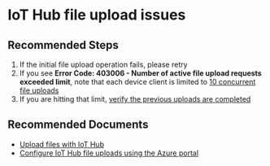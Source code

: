 <properties
  pagetitle="IoT Hub file upload issues&#xD;"
  service="microsoft.devices"
  resource="iothubs"
  ms.author="jlian,saziz,jtanner,yiygu"
  selfhelptype="Resource"
  supporttopicids="32630550"
  resourcetags=""
  productpesids="15946"
  cloudenvironments="public,blackforest,fairfax,usnat,ussec,mooncake"
  articleid="e8c8696f-8eb2-4cc0-9ef8-0269133edfc0"
  ownershipid="AzureIot_IotHub" />
# IoT Hub file upload issues

## **Recommended Steps**

1. If the initial file upload operation fails, please retry
1. If you see **Error Code: 403006 - Number of active file upload requests exceeded limit**, note that each device client is limited to [10 concurrent file uploads](https://docs.microsoft.com/azure/iot-hub/iot-hub-devguide-quotas-throttling#other-limits)
1. If you are hitting that limit, [verify the previous uploads are completed](https://docs.microsoft.com/azure/iot-hub/iot-hub-devguide-file-upload#notify-iot-hub-of-a-completed-file-upload)

## **Recommended Documents**

* [Upload files with IoT Hub](https://docs.microsoft.com/azure/iot-hub/iot-hub-devguide-file-upload)<br>
* [Configure IoT Hub file uploads using the Azure portal](https://docs.microsoft.com/azure/iot-hub/iot-hub-configure-file-upload)